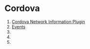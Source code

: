 # Cordova

1. [Cordova Network Information Plugin](http://plugins.cordova.io/#/package/org.apache.cordova.network-information)
1. [Events](https://cordova.apache.org/docs/en/3.0.0/cordova_events_events.md.html#online)
1. []()
1. []()
1. []()